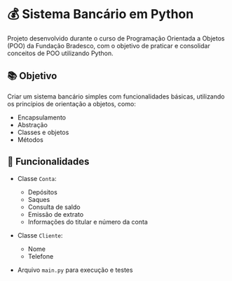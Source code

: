 # 💰 Sistema Bancário em Python

Projeto desenvolvido durante o curso de Programação Orientada a Objetos (POO) da Fundação Bradesco, com o objetivo de praticar e consolidar conceitos de POO utilizando Python.

## 📚 Objetivo
Criar um sistema bancário simples com funcionalidades básicas, utilizando os princípios de orientação a objetos, como:
- Encapsulamento
- Abstração
- Classes e objetos
- Métodos

## 🧠 Funcionalidades

- Classe `Conta`:
  - Depósitos
  - Saques
  - Consulta de saldo
  - Emissão de extrato
  - Informações do titular e número da conta

- Classe `Cliente`:
  - Nome
  - Telefone

- Arquivo `main.py` para execução e testes


